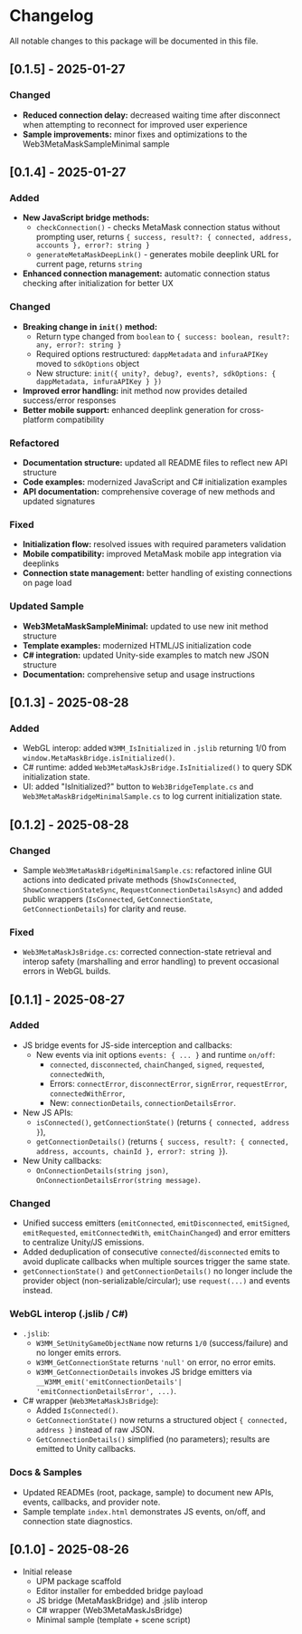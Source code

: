 # Changelog

All notable changes to this package will be documented in this file.

## [0.1.5] - 2025-01-27
### Changed
- **Reduced connection delay:** decreased waiting time after disconnect when attempting to reconnect for improved user experience
- **Sample improvements:** minor fixes and optimizations to the Web3MetaMaskSampleMinimal sample

## [0.1.4] - 2025-01-27
### Added
- **New JavaScript bridge methods:**
  - `checkConnection()` - checks MetaMask connection status without prompting user, returns `{ success, result?: { connected, address, accounts }, error?: string }`
  - `generateMetaMaskDeepLink()` - generates mobile deeplink URL for current page, returns `string`
- **Enhanced connection management:** automatic connection status checking after initialization for better UX

### Changed
- **Breaking change in `init()` method:**
  - Return type changed from `boolean` to `{ success: boolean, result?: any, error?: string }`
  - Required options restructured: `dappMetadata` and `infuraAPIKey` moved to `sdkOptions` object
  - New structure: `init({ unity?, debug?, events?, sdkOptions: { dappMetadata, infuraAPIKey } })`
- **Improved error handling:** init method now provides detailed success/error responses
- **Better mobile support:** enhanced deeplink generation for cross-platform compatibility

### Refactored
- **Documentation structure:** updated all README files to reflect new API structure
- **Code examples:** modernized JavaScript and C# initialization examples
- **API documentation:** comprehensive coverage of new methods and updated signatures

### Fixed
- **Initialization flow:** resolved issues with required parameters validation
- **Mobile compatibility:** improved MetaMask mobile app integration via deeplinks
- **Connection state management:** better handling of existing connections on page load

### Updated Sample
- **Web3MetaMaskSampleMinimal:** updated to use new init method structure
- **Template examples:** modernized HTML/JS initialization code
- **C# integration:** updated Unity-side examples to match new JSON structure
- **Documentation:** comprehensive setup and usage instructions

## [0.1.3] - 2025-08-28
### Added
- WebGL interop: added `W3MM_IsInitialized` in `.jslib` returning 1/0 from `window.MetaMaskBridge.isInitialized()`.
- C# runtime: added `Web3MetaMaskJsBridge.IsInitialized()` to query SDK initialization state.
- UI: added "IsInitialized?" button to `Web3BridgeTemplate.cs` and `Web3MetaMaskBridgeMinimalSample.cs` to log current initialization state.

## [0.1.2] - 2025-08-28
### Changed
- Sample `Web3MetaMaskBridgeMinimalSample.cs`: refactored inline GUI actions into dedicated private methods (`ShowIsConnected`, `ShowConnectionStateSync`, `RequestConnectionDetailsAsync`) and added public wrappers (`IsConnected`, `GetConnectionState`, `GetConnectionDetails`) for clarity and reuse.

### Fixed
- `Web3MetaMaskJsBridge.cs`: corrected connection-state retrieval and interop safety (marshalling and error handling) to prevent occasional errors in WebGL builds.

## [0.1.1] - 2025-08-27
### Added
- JS bridge events for JS-side interception and callbacks:
  - New events via init options `events: { ... }` and runtime `on/off`:
    - `connected`, `disconnected`, `chainChanged`, `signed`, `requested`, `connectedWith`,
    - Errors: `connectError`, `disconnectError`, `signError`, `requestError`, `connectedWithError`,
    - New: `connectionDetails`, `connectionDetailsError`.
- New JS APIs:
  - `isConnected()`, `getConnectionState()` (returns `{ connected, address }`),
  - `getConnectionDetails()` (returns `{ success, result?: { connected, address, accounts, chainId }, error?: string }`).
- New Unity callbacks:
  - `OnConnectionDetails(string json)`, `OnConnectionDetailsError(string message)`.

### Changed
- Unified success emitters (`emitConnected`, `emitDisconnected`, `emitSigned`, `emitRequested`, `emitConnectedWith`, `emitChainChanged`) and error emitters to centralize Unity/JS emissions.
- Added deduplication of consecutive `connected`/`disconnected` emits to avoid duplicate callbacks when multiple sources trigger the same state.
- `getConnectionState()` and `getConnectionDetails()` no longer include the provider object (non-serializable/circular); use `request(...)` and events instead.

### WebGL interop (.jslib / C#)
- `.jslib`:
  - `W3MM_SetUnityGameObjectName` now returns `1/0` (success/failure) and no longer emits errors.
  - `W3MM_GetConnectionState` returns `'null'` on error, no error emits.
  - `W3MM_GetConnectionDetails` invokes JS bridge emitters via `__W3MM_emit('emitConnectionDetails'| 'emitConnectionDetailsError', ...)`.
- C# wrapper (`Web3MetaMaskJsBridge`):
  - Added `IsConnected()`.
  - `GetConnectionState()` now returns a structured object `{ connected, address }` instead of raw JSON.
  - `GetConnectionDetails()` simplified (no parameters); results are emitted to Unity callbacks.

### Docs & Samples
- Updated READMEs (root, package, sample) to document new APIs, events, callbacks, and provider note.
- Sample template `index.html` demonstrates JS events, on/off, and connection state diagnostics.

## [0.1.0] - 2025-08-26
- Initial release
  - UPM package scaffold
  - Editor installer for embedded bridge payload
  - JS bridge (MetaMaskBridge) and .jslib interop
  - C# wrapper (Web3MetaMaskJsBridge)
  - Minimal sample (template + scene script)
